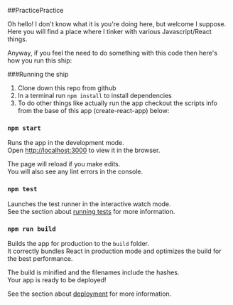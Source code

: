 ##PracticePractice

Oh hello! I don't know what it is you're doing here, but welcome I suppose. Here you will find a place where I tinker with various Javascript/React things.

Anyway, if you feel the need to do something with this code then here's how you run this ship:

###Running the ship
1. Clone down this repo from github
2. In a terminal run `npm install` to install dependencies
3. To do other things like actually run the app checkout the scripts info from the base of this app (create-react-app) below:

### `npm start`

Runs the app in the development mode.<br>
Open [http://localhost:3000](http://localhost:3000) to view it in the browser.

The page will reload if you make edits.<br>
You will also see any lint errors in the console.

### `npm test`

Launches the test runner in the interactive watch mode.<br>
See the section about [running tests](https://facebook.github.io/create-react-app/docs/running-tests) for more information.

### `npm run build`

Builds the app for production to the `build` folder.<br>
It correctly bundles React in production mode and optimizes the build for the best performance.

The build is minified and the filenames include the hashes.<br>
Your app is ready to be deployed!

See the section about [deployment](https://facebook.github.io/create-react-app/docs/deployment) for more information.
